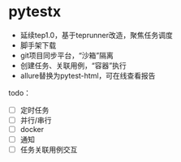 # pytestx

- 延续tep1.0，基于teprunner改造，聚焦任务调度
- 脚手架下载
- git项目同步平台，“沙箱”隔离
- 创建任务、关联用例，“容器”执行
- allure替换为pytest-html，可在线查看报告

todo：
- [ ] 定时任务
- [ ] 并行/串行
- [ ] docker
- [ ] 通知
- [ ] 任务关联用例交互